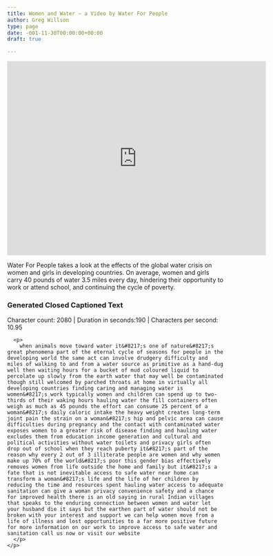 ```yaml
---
title: Women and Water – a Video by Water For People
author: Greg Willson
type: page
date: -001-11-30T00:00:00+00:00
draft: true

---
```

<iframe width="600" height="450" src="https://www.youtube.com/embed/OoEroQ0hXfs?feature=oembed" frameborder="0" gesture="media" allow="encrypted-media" allowfullscreen></iframe>

Water For People takes a look at the effects of the global water crisis on women and girls in developing countries. On average, women and girls carry 40 pounds of water 3.5 miles every day, hindering their opportunity to work or attend school, and continuing the cycle of poverty.

<div class="accordion">
  <h3 class="panel-title">
    Generated Closed Captioned Text
  </h3>
  
  <div class="panel-content">
    <p>
      <p>
        Character count: 2080 | Duration in seconds:190 | Characters per second: 10.95
      </p>
      
      <p>
        when animals move toward water it&#8217;s one of nature&#8217;s great phenomena part of the eternal cycle of seasons for people in the developing world the same act can involve drudgery difficulty and miles of walking to and from a water source as primitive as a hand-dug well then waiting hours for a bucket of mud coloured liquid to percolate up slowly from the earth water that may well be contaminated though still welcomed by parched throats at home in virtually all developing countries finding caring and managing water is women&#8217;s work typically women and children can spend up to two-thirds of their waking hours hauling water the fill containers often weigh as much as 45 pounds the effort can consume 25 percent of a woman&#8217;s daily caloric intake the heavy weight creates long-term joint pain the strain on a woman&#8217;s hip and pelvic area can cause difficulties during pregnancy and the contact with contaminated water exposes women to a greater risk of disease finding and hauling water excludes them from education income generation and cultural and political activities without water toilets and privacy girls often drop out of school when they reach puberty it&#8217;s part of the reason why every 2 out of 3 illiterate people are women and why women make up 70% of the world&#8217;s poor this gender bias effectively removes women from life outside the home and family but it&#8217;s a fate that is not inevitable access to safe water near home can transform a woman&#8217;s life and the life of her children by reducing the time and resources spent hauling water access to adequate sanitation can give a woman privacy convenience safety and a chance for improved health there is an old saying in rural Indian villages that speaks to the enduring connection between women and water let your husband die it says but the earthen part of water should not be broken with your interest and support we can help women move from a life of illness and lost opportunities to a far more positive future for more information on our work to improve access to safe water and sanitation call us now or visit our website
      </p>
    </p>
  </div>
</div>

&nbsp;

&nbsp;